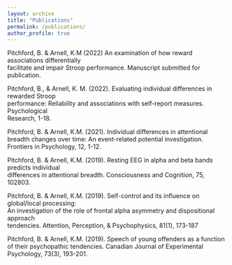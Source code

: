 ```yaml
---
layout: archive
title: "Publications"
permalink: /publications/
author_profile: true
---
```

Pitchford, B. & Arnell, K.M (2022) An examination of how reward associations differentially  
          facilitate and impair Stroop performance. Manuscript submitted for publication.

Pitchford, B., & Arnell, K. M. (2022). Evaluating individual differences in rewarded Stroop   
        performance: Reliability and associations with self-report measures. Psychological  
        Research, 1-18.

Pitchford, B. & Arnell, K.M. (2021). Individual differences in attentional breadth changes over
        time: An event-related potential investigation. Frontiers in Psychology, 12, 1-12.

Pitchford, B. & Arnell, K.M. (2019). Resting EEG in alpha and beta bands predicts individual     
        differences in attentional breadth. Consciousness and Cognition, 75, 102803.

Pitchford, B. & Arnell, K.M. (2019). Self-control and its influence on global/local processing:   
        An investigation of the role of frontal alpha asymmetry and dispositional approach   
        tendencies. Attention, Perception, & Psychophysics, 81(1), 173-187

Pitchford, B. & Arnell, K.M. (2019). Speech of young offenders as a function of their
         psychopathic tendencies. Canadian Journal of Experimental Psychology, 73(3), 193-201.  
